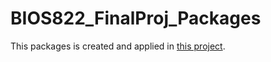 # BIOS822_FinalProj_Packages

This packages is created and applied in [this project](https://github.com/clintko/BIOS822_FinalProj).
